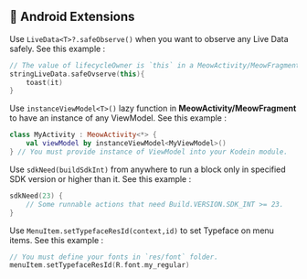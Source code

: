 ## 🧩 Android Extensions 

Use `LiveData<T>?.safeObserve()` when you want to observe any Live Data safely. See this example : 

```kotlin
// The value of lifecycleOwner is `this` in a MeowActivity/MeowFragment 
stringLiveData.safeOvserve(this){
	toast(it)
}
```

Use `instanceViewModel<T>()` lazy function  in **MeowActivity/MeowFragment** to have an instance of any ViewModel. See this example : 

```kotlin
class MyActivity : MeowActivity<*> {
    val viewModel by instanceViewModel<MyViewModel>()
} // You must provide instance of ViewModel into your Kodein module.
```

Use `sdkNeed(buildSdkInt)` from anywhere to run a block only in specified SDK version or higher than it. See this example : 

```kotlin
sdkNeed(23) {
    // Some runnable actions that need Build.VERSION.SDK_INT >= 23.
}
```

Use `MenuItem.setTypefaceResId(context,id)`  to set Typeface on menu items. See this example :

```kotlin
// You must define your fonts in `res/font` folder.
menuItem.setTypefaceResId(R.font.my_regular)
```

